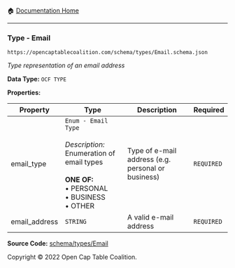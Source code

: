 :house: [Documentation Home](/docs/README.md)

---

### Type - Email

`https://opencaptablecoalition.com/schema/types/Email.schema.json`

_Type representation of an email address_

**Data Type:** `OCF TYPE`

**Properties:**

| Property      | Type                                                                                                                                                    | Description                                        | Required   |
| ------------- | ------------------------------------------------------------------------------------------------------------------------------------------------------- | -------------------------------------------------- | ---------- |
| email_type    | `Enum - Email Type`</br></br>_Description:_ Enumeration of email types</br></br>**ONE OF:** </br>&bull; PERSONAL </br>&bull; BUSINESS </br>&bull; OTHER | Type of e-mail address (e.g. personal or business) | `REQUIRED` |
| email_address | `STRING`                                                                                                                                                | A valid e-mail address                             | `REQUIRED` |

**Source Code:** [schema/types/Email](../../../schema/types/Email.schema.json)

Copyright © 2022 Open Cap Table Coalition.
